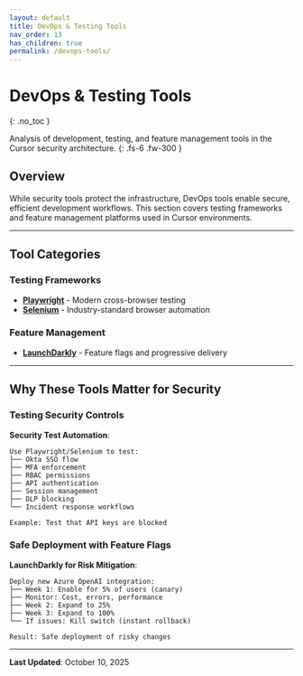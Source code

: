 ```yaml
---
layout: default
title: DevOps & Testing Tools
nav_order: 13
has_children: true
permalink: /devops-tools/
---
```


# DevOps & Testing Tools
{: .no_toc }

Analysis of development, testing, and feature management tools in the Cursor security architecture.
{: .fs-6 .fw-300 }

## Overview

While security tools protect the infrastructure, DevOps tools enable secure, efficient development workflows. This section covers testing frameworks and feature management platforms used in Cursor environments.

---

## Tool Categories

### Testing Frameworks
- **[Playwright](playwright.md)** - Modern cross-browser testing
- **[Selenium](selenium.md)** - Industry-standard browser automation

### Feature Management
- **[LaunchDarkly](launchdarkly.md)** - Feature flags and progressive delivery

---

## Why These Tools Matter for Security

### Testing Security Controls

**Security Test Automation**:
```
Use Playwright/Selenium to test:
├── Okta SSO flow
├── MFA enforcement
├── RBAC permissions
├── API authentication
├── Session management
├── DLP blocking
└── Incident response workflows

Example: Test that API keys are blocked
```

### Safe Deployment with Feature Flags

**LaunchDarkly for Risk Mitigation**:
```
Deploy new Azure OpenAI integration:
├── Week 1: Enable for 5% of users (canary)
├── Monitor: Cost, errors, performance
├── Week 2: Expand to 25%
├── Week 3: Expand to 100%
└── If issues: Kill switch (instant rollback)

Result: Safe deployment of risky changes
```

---

**Last Updated**: October 10, 2025

